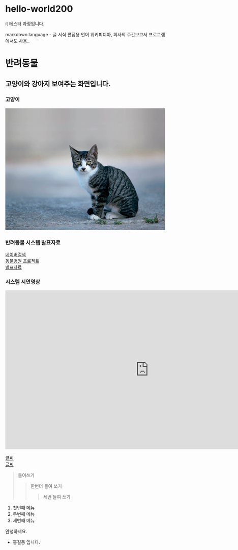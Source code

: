 # hello-world200
it 테스터 과정입니다.

markdown language - 글 서식 편집용 언어
위키피디아, 회사의 주간보고서 프로그램에서도 사용..

# 반려동물
## 고양이와 강아지 보여주는 화면입니다.

### 고양이
<img src="cat.png"/>

### 반려동물 시스템 발표자료
[네이버검색](https://www.naver.com)<br>
[동물병원 프로젝트](https://gist.github.com/ihoneymon/652be052a0727ad59601)<br>
[발표자료](project.pptx)<br>

### 시스템 시연영상
<iframe width="900" height="498" src="https://www.youtube.com/embed/m--MXud9XdI?list=RDm--MXud9XdI" title="[최신가요 실시간 인기차트] 2025년 10월 19일 3주차, 멜론차트 X, 차트둥이 공식채널, 노래모음 KPOP 플레이리스트 종합차트" frameborder="0" allow="accelerometer; autoplay; clipboard-write; encrypted-media; gyroscope; picture-in-picture; web-share" referrerpolicy="strict-origin-when-cross-origin" allowfullscreen></iframe>


[글씨](주소)<br>
[글씨](파일)<br>

> 들여쓰기
> > 한번더 들여 쓰기
> > > 세번 들여 쓰기

1. 첫번째 메뉴
2. 두번째 메뉴
3. 세번째 메뉴

안녕하세요. 
* 홍길동 입니다.
